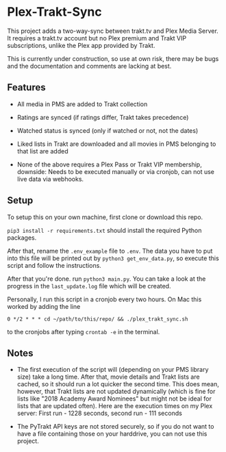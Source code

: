 # Plex-Trakt-Sync
This project adds a two-way-sync between trakt.tv and Plex Media Server. It requires a trakt.tv account but no Plex premium and Trakt VIP subscriptions, unlike the Plex app provided by Trakt.

This is currently under construction, so use at own risk, there may be bugs and the documentation and comments are lacking at best.

## Features

 - All media in PMS are added to Trakt collection

 - Ratings are synced (if ratings differ, Trakt takes precedence)

 - Watched status is synced (only if watched or not, not the dates)

 - Liked lists in Trakt are downloaded and all movies in PMS belonging to that list are added

 - None of the above requires a Plex Pass or Trakt VIP membership, downside: Needs to be executed manually or via cronjob, can not use live data via webhooks.

## Setup
To setup this on your own machine, first clone or download this repo.

`pip3 install -r requirements.txt` should install the required Python packages.

After that, rename the `.env_example` file to `.env`. The data you have to put into this file will be printed out by `python3 get_env_data.py`, so execute this script and follow the instructions.

After that you're done. run `python3 main.py`. You can take a look at the progress in the `last_update.log` file which will be created. 

Personally, I run this script in a cronjob every two hours. On Mac this worked by adding the line

`0 */2 * * * cd ~/path/to/this/repo/ && ./plex_trakt_sync.sh`

to the cronjobs after typing `crontab -e` in the terminal.

## Notes

 - The first execution of the script will (depending on your PMS library size) take a long time. After that, movie details and Trakt lists are cached, so it should run a lot quicker the second time. This does mean, however, that Trakt lists are not updated dynamically (which is fine for lists like "2018 Academy Award Nominees" but might not be ideal for lists that are updated often). Here are the execution times on my Plex server: First run - 1228 seconds, second run - 111 seconds

 - The PyTrakt API keys are not stored securely, so if you do not want to have a file containing those on your harddrive, you can not use this project.